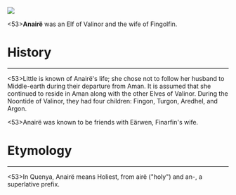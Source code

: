 ![](characters/galadriel/7.jpg)

<53>**Anairë** was an Elf of Valinor and the wife of Fingolfin.

# History
---

<53>Little is known of Anairë's life; she chose not to follow her husband to Middle-earth during their departure from Aman. It is assumed that she continued to reside in Aman along with the other Elves of Valinor. During the Noontide of Valinor, they had four children: Fingon, Turgon, Aredhel, and Argon.

<53>Anairë was known to be friends with Eärwen, Finarfin's wife.

# Etymology

---

<53>In Quenya, Anairë means Holiest, from airë ("holy") and an-, a superlative prefix.
